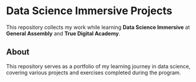 # Data Science Immersive Projects

This repository collects my work while learning **Data Science Immersive** at **General Assembly** and **True Digital Academy**.

## About
This repository serves as a portfolio of my learning journey in data science, covering various projects and exercises completed during the program.
